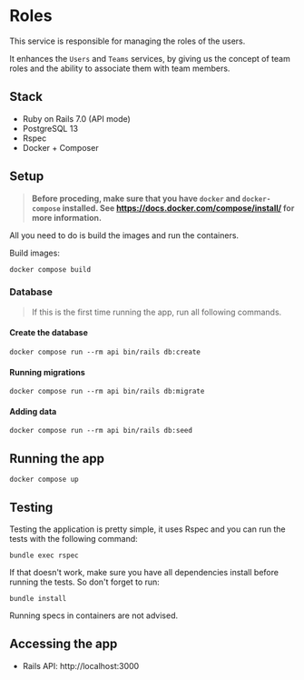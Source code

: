 # Roles

This service is responsible for managing the roles of the users.

It enhances the `Users` and `Teams` services, by giving us the concept of team
roles and  the ability to associate them with team members.

## Stack

- Ruby on Rails 7.0 (API mode)
- PostgreSQL 13
- Rspec
- Docker + Composer

## Setup

> **Before proceding, make sure that you have `docker` and `docker-compose`
installed. See https://docs.docker.com/compose/install/ for more information.**

All you need to do is build the images and run the containers.

Build images:
```shell
docker compose build
```

### Database

> If this is the first time running the app, run all following commands.

#### Create the database
```shell
docker compose run --rm api bin/rails db:create
```

#### Running migrations
```shell
docker compose run --rm api bin/rails db:migrate
```

#### Adding data
```shell
docker compose run --rm api bin/rails db:seed
```

## Running the app

```shell
docker compose up
```

## Testing

Testing the application is pretty simple, it uses Rspec and you can run the
tests with the following command:

```shell
bundle exec rspec
```

If that doesn't work, make sure you have all dependencies install before running
the tests. So don't forget to run:

```shell
bundle install
```

Running specs in containers are not advised.

## Accessing the app

- Rails API: http://localhost:3000